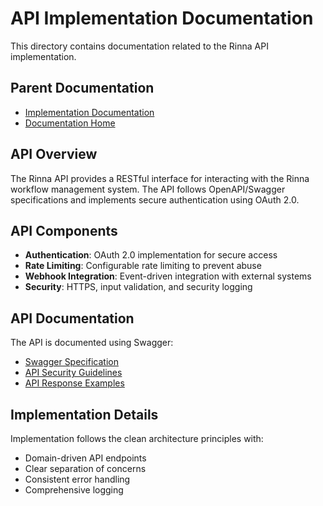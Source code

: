 # API Implementation Documentation

This directory contains documentation related to the Rinna API implementation.

## Parent Documentation
- [Implementation Documentation](../README.md)
- [Documentation Home](../../README.md)

## API Overview

The Rinna API provides a RESTful interface for interacting with the Rinna workflow management system. The API follows OpenAPI/Swagger specifications and implements secure authentication using OAuth 2.0.

## API Components

- **Authentication**: OAuth 2.0 implementation for secure access
- **Rate Limiting**: Configurable rate limiting to prevent abuse
- **Webhook Integration**: Event-driven integration with external systems
- **Security**: HTTPS, input validation, and security logging

## API Documentation

The API is documented using Swagger:
- [Swagger Specification](../../../api-specs/docs/swagger.yaml)
- [API Security Guidelines](../../../api/docs/api-security-guide.md)
- [API Response Examples](../../../api/docs/response-examples.md)

## Implementation Details

Implementation follows the clean architecture principles with:
- Domain-driven API endpoints
- Clear separation of concerns
- Consistent error handling
- Comprehensive logging